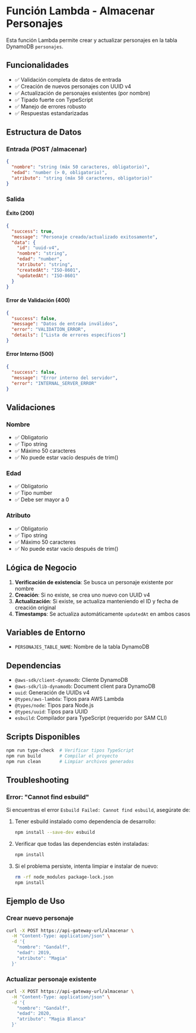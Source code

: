# Función Lambda - Almacenar Personajes

Esta función Lambda permite crear y actualizar personajes en la tabla DynamoDB `personajes`.

## Funcionalidades

- ✅ Validación completa de datos de entrada
- ✅ Creación de nuevos personajes con UUID v4
- ✅ Actualización de personajes existentes (por nombre)
- ✅ Tipado fuerte con TypeScript
- ✅ Manejo de errores robusto
- ✅ Respuestas estandarizadas

## Estructura de Datos

### Entrada (POST /almacenar)

```json
{
  "nombre": "string (máx 50 caracteres, obligatorio)",
  "edad": "number (> 0, obligatorio)",
  "atributo": "string (máx 50 caracteres, obligatorio)"
}
```

### Salida

#### Éxito (200)
```json
{
  "success": true,
  "message": "Personaje creado/actualizado exitosamente",
  "data": {
    "id": "uuid-v4",
    "nombre": "string",
    "edad": "number",
    "atributo": "string",
    "createdAt": "ISO-8601",
    "updatedAt": "ISO-8601"
  }
}
```

#### Error de Validación (400)
```json
{
  "success": false,
  "message": "Datos de entrada inválidos",
  "error": "VALIDATION_ERROR",
  "details": ["Lista de errores específicos"]
}
```

#### Error Interno (500)
```json
{
  "success": false,
  "message": "Error interno del servidor",
  "error": "INTERNAL_SERVER_ERROR"
}
```

## Validaciones

### Nombre
- ✅ Obligatorio
- ✅ Tipo string
- ✅ Máximo 50 caracteres
- ✅ No puede estar vacío después de trim()

### Edad
- ✅ Obligatorio
- ✅ Tipo number
- ✅ Debe ser mayor a 0

### Atributo
- ✅ Obligatorio
- ✅ Tipo string
- ✅ Máximo 50 caracteres
- ✅ No puede estar vacío después de trim()

## Lógica de Negocio

1. **Verificación de existencia**: Se busca un personaje existente por nombre
2. **Creación**: Si no existe, se crea uno nuevo con UUID v4
3. **Actualización**: Si existe, se actualiza manteniendo el ID y fecha de creación original
4. **Timestamps**: Se actualiza automáticamente `updatedAt` en ambos casos

## Variables de Entorno

- `PERSONAJES_TABLE_NAME`: Nombre de la tabla DynamoDB

## Dependencias

- `@aws-sdk/client-dynamodb`: Cliente DynamoDB
- `@aws-sdk/lib-dynamodb`: Document client para DynamoDB
- `uuid`: Generación de UUIDs v4
- `@types/aws-lambda`: Tipos para AWS Lambda
- `@types/node`: Tipos para Node.js
- `@types/uuid`: Tipos para UUID
- `esbuild`: Compilador para TypeScript (requerido por SAM CLI)

## Scripts Disponibles

```bash
npm run type-check  # Verificar tipos TypeScript
npm run build       # Compilar el proyecto
npm run clean       # Limpiar archivos generados
```

## Troubleshooting

### Error: "Cannot find esbuild"
Si encuentras el error `Esbuild Failed: Cannot find esbuild`, asegúrate de:

1. Tener esbuild instalado como dependencia de desarrollo:
   ```bash
   npm install --save-dev esbuild
   ```

2. Verificar que todas las dependencias estén instaladas:
   ```bash
   npm install
   ```

3. Si el problema persiste, intenta limpiar e instalar de nuevo:
   ```bash
   rm -rf node_modules package-lock.json
   npm install
   ```

## Ejemplo de Uso

### Crear nuevo personaje
```bash
curl -X POST https://api-gateway-url/almacenar \
  -H "Content-Type: application/json" \
  -d '{
    "nombre": "Gandalf",
    "edad": 2019,
    "atributo": "Magia"
  }'
```

### Actualizar personaje existente
```bash
curl -X POST https://api-gateway-url/almacenar \
  -H "Content-Type: application/json" \
  -d '{
    "nombre": "Gandalf",
    "edad": 2020,
    "atributo": "Magia Blanca"
  }'
``` 